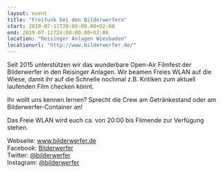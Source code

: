 ```yaml
---
layout: event
title: "Freifunk bei den Bilderwerfern"
start: 2019-07-11T20:00:00.00+02:00
end: 2019-07-11T24:00:00.00+02:00
location: "Reisinger Anlagen Wiesbaden"
locationurl: "http://www.bilderwerfer.de/"
---
```


Seit 2015 unterstützen wir das wunderbare Open-Air Filmfest der Bilderwerfer in den Reisinger Anlagen.
Wir beamen Freies WLAN auf die Wiese, damit ihr auf die Schnelle nochmal z.B. Kritiken zum aktuell laufenden Film checken könnt.

Ihr wollt uns kennen lernen? Sprecht die Crew am Getränkestand oder am Bilderwerfer-Container an!

Das Freie WLAN wird euch ca. von 20:00 bis Filmende zur Verfügung stehen.

Webseite: <a href="http://www.bilderwerfer.de">www.bilderwerfer.de</a>  
Facebook: <a href="https://www.facebook.com/bilderwerfer">Bilderwerfer</a>  
Twitter: <a href="https://twitter.com/bilderwerfer">@bilderwerfer</a>  
Instagram: <a href="https://www.instagram.com/bilderwerfer/">@bilderwerfer</a>
